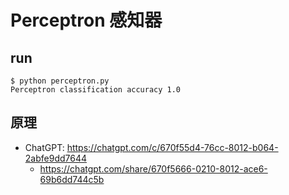 # Perceptron 感知器

## run

```
$ python perceptron.py 
Perceptron classification accuracy 1.0
```

## 原理

* ChatGPT: https://chatgpt.com/c/670f55d4-76cc-8012-b064-2abfe9dd7644
    * https://chatgpt.com/share/670f5666-0210-8012-ace6-69b6dd744c5b